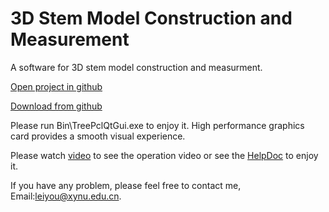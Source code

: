 # 3D Stem Model Construction and Measurement
A software for 3D stem model construction and measurment.
<!--
Author: Lei You et al.
-->

[Open project in github](https://github.com/leiyouxy/3DStemModel)

[Download from github](https://github.com/leiyouxy/3DStemModel/archive/master.zip)

Please run Bin\TreePclQtGui.exe to enjoy it. 
High performance graphics card provides a smooth visual experience.

Please watch [video](3DStemModelConstructionWithCaption.mp4) to see the operation video or see the [HelpDoc](Help.docx) to enjoy it.

If you have any problem, please feel free to contact me, Email:leiyou@xynu.edu.cn.
